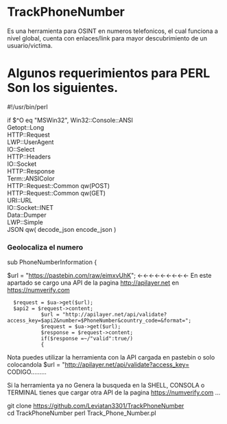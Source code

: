 # TrackPhoneNumber
Es una herramienta para OSINT en numeros telefonicos, el cual funciona a nivel global, cuenta con enlaces/link para mayor descubrimiento de un usuario/victima.
 
# Algunos requerimientos para PERL Son los siguientes.

#!/usr/bin/perl

if $^O eq "MSWin32", Win32::Console::ANSI          
Getopt::Long                                    
HTTP::Request                                    
LWP::UserAgent                                  
IO::Select                                    
HTTP::Headers                                 
IO::Socket                                     
HTTP::Response                                
Term::ANSIColor                                  
HTTP::Request::Common qw(POST)                     
HTTP::Request::Common qw(GET)                      
URI::URL                                   
IO::Socket::INET                                
Data::Dumper                                   
LWP::Simple                                      
JSON qw( decode_json encode_json )                    

### Geolocaliza el numero

sub  PhoneNumberInformation {

  $url = "https://pastebin.com/raw/eimxvUhK"; ←←←←←←←←←  En este apartado se cargo una API de la pagina http://apilayer.net en https://numverify.com   
  
      $request = $ua->get($url);
      $api2 = $request->content;
               $url = "http://apilayer.net/api/validate?access_key=$api2&number=$PhoneNumber&country_code=&format=";
               $request = $ua->get($url);
               $response = $request->content;
               if($response =~/"valid":true/)
               {
Nota puedes utilizar la herramienta con la API cargada en pastebin o solo colocandola
$url = "http://apilayer.net/api/validate?access_key= CODIGO.........

Si la herramienta ya no Genera la busqueda en la SHELL, CONSOLA o TERMINAL tienes que cargar otra API de la pagina https://numverify.com ...

git clone   https://github.com/Leviatan3301/TrackPhoneNumber  
cd TrackPhoneNumber
perl Track_Phone_Number.pl 
               
               
        
